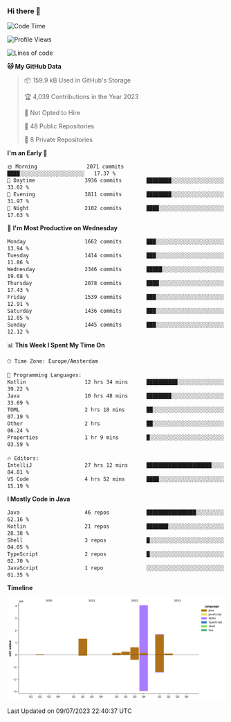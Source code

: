 ### Hi there 👋


<!--START_SECTION:waka-->
![Code Time](http://img.shields.io/badge/Code%20Time-3%2C342%20hrs%2054%20mins-blue)

![Profile Views](http://img.shields.io/badge/Profile%20Views-12-blue)

![Lines of code](https://img.shields.io/badge/From%20Hello%20World%20I%27ve%20Written-8.2%20million%20lines%20of%20code-blue)

**🐱 My GitHub Data** 

> 📦 159.9 kB Used in GitHub's Storage 
 > 
> 🏆 4,039 Contributions in the Year 2023
 > 
> 🚫 Not Opted to Hire
 > 
> 📜 48 Public Repositories 
 > 
> 🔑 8 Private Repositories 
 > 
**I'm an Early 🐤** 

```text
🌞 Morning                2071 commits        ████░░░░░░░░░░░░░░░░░░░░░   17.37 % 
🌆 Daytime                3936 commits        ████████░░░░░░░░░░░░░░░░░   33.02 % 
🌃 Evening                3811 commits        ████████░░░░░░░░░░░░░░░░░   31.97 % 
🌙 Night                  2102 commits        ████░░░░░░░░░░░░░░░░░░░░░   17.63 % 
```
📅 **I'm Most Productive on Wednesday** 

```text
Monday                   1662 commits        ███░░░░░░░░░░░░░░░░░░░░░░   13.94 % 
Tuesday                  1414 commits        ███░░░░░░░░░░░░░░░░░░░░░░   11.86 % 
Wednesday                2346 commits        █████░░░░░░░░░░░░░░░░░░░░   19.68 % 
Thursday                 2078 commits        ████░░░░░░░░░░░░░░░░░░░░░   17.43 % 
Friday                   1539 commits        ███░░░░░░░░░░░░░░░░░░░░░░   12.91 % 
Saturday                 1436 commits        ███░░░░░░░░░░░░░░░░░░░░░░   12.05 % 
Sunday                   1445 commits        ███░░░░░░░░░░░░░░░░░░░░░░   12.12 % 
```


📊 **This Week I Spent My Time On** 

```text
🕑︎ Time Zone: Europe/Amsterdam

💬 Programming Languages: 
Kotlin                   12 hrs 34 mins      ██████████░░░░░░░░░░░░░░░   39.22 % 
Java                     10 hrs 48 mins      ████████░░░░░░░░░░░░░░░░░   33.69 % 
TOML                     2 hrs 18 mins       ██░░░░░░░░░░░░░░░░░░░░░░░   07.19 % 
Other                    2 hrs               ██░░░░░░░░░░░░░░░░░░░░░░░   06.24 % 
Properties               1 hr 9 mins         █░░░░░░░░░░░░░░░░░░░░░░░░   03.59 % 

🔥 Editors: 
IntelliJ                 27 hrs 12 mins      █████████████████████░░░░   84.81 % 
VS Code                  4 hrs 52 mins       ████░░░░░░░░░░░░░░░░░░░░░   15.19 % 
```

**I Mostly Code in Java** 

```text
Java                     46 repos            ████████████████░░░░░░░░░   62.16 % 
Kotlin                   21 repos            ███████░░░░░░░░░░░░░░░░░░   28.38 % 
Shell                    3 repos             █░░░░░░░░░░░░░░░░░░░░░░░░   04.05 % 
TypeScript               2 repos             █░░░░░░░░░░░░░░░░░░░░░░░░   02.70 % 
JavaScript               1 repo              ░░░░░░░░░░░░░░░░░░░░░░░░░   01.35 % 
```



**Timeline**

![Lines of Code chart](https://raw.githubusercontent.com/powercasgamer/powercasgamer/master/assets/bar_graph.png)


 Last Updated on 09/07/2023 22:40:37 UTC
<!--END_SECTION:waka-->

